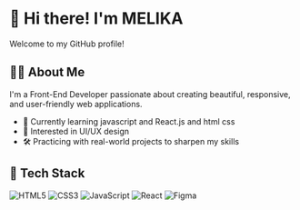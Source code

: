 # 👋 Hi there! I'm MELIKA

Welcome to my GitHub profile!

## 🧑‍💻 About Me

I'm a Front-End Developer passionate about creating beautiful, responsive, and user-friendly web applications.

- 🌱 Currently learning javascript and React.js and html css
- 🎨 Interested in UI/UX design
- 🛠️ Practicing with real-world projects to sharpen my skills

## 🚀 Tech Stack

![HTML5](https://img.shields.io/badge/html5-%23E34F26.svg?&style=for-the-badge&logo=html5&logoColor=white)
![CSS3](https://img.shields.io/badge/css3-%231572B6.svg?&style=for-the-badge&logo=css3&logoColor=white)
![JavaScript](https://img.shields.io/badge/javascript-%23F7DF1E.svg?&style=for-the-badge&logo=javascript&logoColor=black)
![React](https://img.shields.io/badge/react-%2361DAFB.svg?&style=for-the-badge&logo=react&logoColor=black)
![Figma](https://img.shields.io/badge/Figma-%23F24E1E.svg?style=for-the-badge&logo=figma&logoColor=white)

